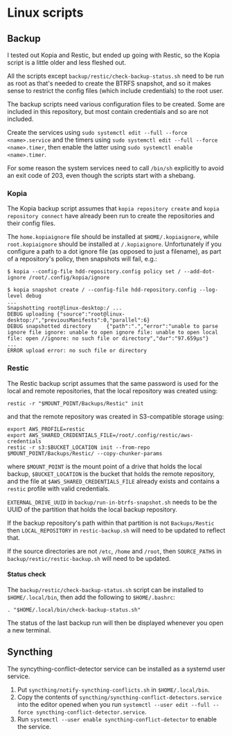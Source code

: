 Linux scripts
=============

## Backup

I tested out Kopia and Restic, but ended up going with Restic, so the Kopia script is a little older and less fleshed out.

All the scripts except `backup/restic/check-backup-status.sh` need to be run as root as that's needed to create the BTRFS snapshot, and so it makes sense to restrict the config files (which include credentials) to the root user.

The backup scripts need various configuration files to be created. Some are included in this repository, but most contain credentials and so are not included.

Create the services using `sudo systemctl edit --full --force <name>.service` and the timers using `sudo systemctl edit --full --force <name>.timer`, then enable the latter using `sudo systemctl enable <name>.timer`.

For some reason the system services need to call `/bin/sh` explicitly to avoid an exit code of 203, even though the scripts start with a shebang.

### Kopia

The Kopia backup script assumes that `kopia repository create` and `kopia repository connect` have already been run to create the repositories and their config files.

The `home.kopiaignore` file should be installed at `$HOME/.kopiaignore`, while `root.kopiaignore` should be installed at `/.kopiaignore`. Unfortunately if you configure a path to a dot ignore file (as opposed to just a filename), as part of a repository's policy, then snapshots will fail, e.g.:

```
$ kopia --config-file hdd-repository.config policy set / --add-dot-ignore /root/.config/kopia/ignore

$ kopia snapshot create / --config-file hdd-repository.config --log-level debug
...
Snapshotting root@linux-desktop:/ ...
DEBUG uploading {"source":"root@linux-desktop:/","previousManifests":0,"parallel":6}
DEBUG snapshotted directory     {"path":".","error":"unable to parse ignore file ignore: unable to open ignore file: unable to open local file: open //ignore: no such file or directory","dur":"97.659µs"}
...
ERROR upload error: no such file or directory
```

### Restic

The Restic backup script assumes that the same password is used for the local and remote repositories, that the local repository was created using:

```
restic -r "$MOUNT_POINT/Backups/Restic" init
```

and that the remote repository was created in S3-compatible storage using:

```
export AWS_PROFILE=restic
export AWS_SHARED_CREDENTIALS_FILE=/root/.config/restic/aws-credentials
restic -r s3:$BUCKET_LOCATION init --from-repo $MOUNT_POINT/Backups/Restic/ --copy-chunker-params  
```

where `$MOUNT_POINT` is the mount point of a drive that holds the local backup, `$BUCKET_LOCATION` is the bucket that holds the remote repository, and the file at `$AWS_SHARED_CREDENTIALS_FILE` already exists and contains a `restic` profile with valid credentials.

`EXTERNAL_DRIVE_UUID` in `backup/run-in-btrfs-snapshot.sh` needs to be the UUID of the partition that holds the local backup repository.

If the backup repository's path within that partition is not `Backups/Restic` then `LOCAL_REPOSITORY` in `restic-backup.sh` will need to be updated to reflect that.

If the source directories are not `/etc`, `/home` and `/root`, then `SOURCE_PATHS` in `backup/restic/restic-backup.sh` will need to be updated.

#### Status check

The `backup/restic/check-backup-status.sh` script can be installed to `$HOME/.local/bin`, then add the following to `$HOME/.bashrc`:

```
. "$HOME/.local/bin/check-backup-status.sh"
```

The status of the last backup run will then be displayed whenever you open a new terminal.

## Syncthing

The syncything-conflict-detector service can be installed as a systemd user service.

1. Put `syncthing/notify-syncthing-conflicts.sh` in `$HOME/.local/bin`.
2. Copy the contents of `syncthing/syncthing-conflict-detectors.service` into the editor opened when you run `systemctl --user edit --full --force syncthing-conflict-detector.service`.
3. Run `systemctl --user enable syncthing-conflict-detector` to enable the service.